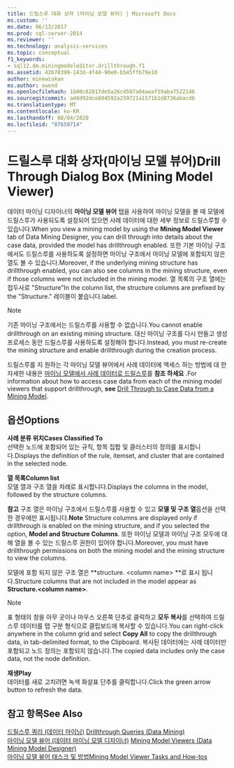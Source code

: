```yaml
---
title: 드릴스루 대화 상자 (마이닝 모델 뷰어) | Microsoft Docs
ms.custom: ''
ms.date: 06/13/2017
ms.prod: sql-server-2014
ms.reviewer: ''
ms.technology: analysis-services
ms.topic: conceptual
f1_keywords:
- sql12.dm.miningmodeleditor.drillthrough.f1
ms.assetid: 42b78399-143d-4f44-90e0-b545ffb79e10
author: minewiskan
ms.author: owend
ms.openlocfilehash: 1b00c62017de5a26c4507a04aeaf59aba7522146
ms.sourcegitcommit: ad4d92dce894592a259721a1571b1d8736abacdb
ms.translationtype: MT
ms.contentlocale: ko-KR
ms.lasthandoff: 08/04/2020
ms.locfileid: "87659714"
---
```

# <a name="drill-through-dialog-box-mining-model-viewer"></a><span data-ttu-id="f3c0a-102">드릴스루 대화 상자(마이닝 모델 뷰어)</span><span class="sxs-lookup"><span data-stu-id="f3c0a-102">Drill Through Dialog Box (Mining Model Viewer)</span></span>
  <span data-ttu-id="f3c0a-103">데이터 마이닝 디자이너의 **마이닝 모델 뷰어** 탭을 사용하여 마이닝 모델을 볼 때 모델에 드릴스루가 사용되도록 설정되어 있으면 사례 데이터에 대한 세부 정보로 드릴스루할 수 있습니다.</span><span class="sxs-lookup"><span data-stu-id="f3c0a-103">When you view a mining model by using the **Mining Model Viewer** tab of Data Mining Designer, you can drill through into details about the case data, provided the model has drillthrough enabled.</span></span> <span data-ttu-id="f3c0a-104">또한 기본 마이닝 구조에서도 드릴스루를 사용하도록 설정하면 마이닝 구조에서 마이닝 모델에 포함되지 않은 열도 볼 수 있습니다.</span><span class="sxs-lookup"><span data-stu-id="f3c0a-104">Moreover, if the underlying mining structure has drillthrough enabled, you can also see columns in the mining structure, even if those columns were not included in the mining model.</span></span> <span data-ttu-id="f3c0a-105">열 목록의 구조 열에는 접두사로 "Structure"</span><span class="sxs-lookup"><span data-stu-id="f3c0a-105">In the column list, the structure columns are prefixed by the "Structure."</span></span> <span data-ttu-id="f3c0a-106">레이블이 붙습니다.</span><span class="sxs-lookup"><span data-stu-id="f3c0a-106">label.</span></span>  
  
> [!NOTE]  
>  <span data-ttu-id="f3c0a-107">기존 마이닝 구조에서는 드릴스루를 사용할 수 없습니다.</span><span class="sxs-lookup"><span data-stu-id="f3c0a-107">You cannot enable drillthrough on an existing mining structure.</span></span> <span data-ttu-id="f3c0a-108">대신 마이닝 구조를 다시 만들고 생성 프로세스 동안 드릴스루를 사용하도록 설정해야 합니다.</span><span class="sxs-lookup"><span data-stu-id="f3c0a-108">Instead, you must re-create the mining structure and enable drillthrough during the creation process.</span></span>  
  
 <span data-ttu-id="f3c0a-109">드릴스루를 지 원하는 각 마이닝 모델 뷰어에서 사례 데이터에 액세스 하는 방법에 대 한 자세한 내용은 [마이닝 모델에서 사례 데이터로 드릴스루](data-mining/drill-through-to-case-data-from-a-mining-model.md)를 **참조 하세요** .</span><span class="sxs-lookup"><span data-stu-id="f3c0a-109">For information about how to access case data from each of the mining model viewers that support drillthrough, **see** [Drill Through to Case Data from a Mining Model](data-mining/drill-through-to-case-data-from-a-mining-model.md).</span></span>  
  
## <a name="options"></a><span data-ttu-id="f3c0a-110">옵션</span><span class="sxs-lookup"><span data-stu-id="f3c0a-110">Options</span></span>  
 <span data-ttu-id="f3c0a-111">**사례 분류 위치**</span><span class="sxs-lookup"><span data-stu-id="f3c0a-111">**Cases Classified To**</span></span>  
 <span data-ttu-id="f3c0a-112">선택한 노드에 포함되어 있는 규칙, 항목 집합 및 클러스터의 정의를 표시합니다.</span><span class="sxs-lookup"><span data-stu-id="f3c0a-112">Displays the definition of the rule, itemset, and cluster that are contained in the selected node.</span></span>  
  
 <span data-ttu-id="f3c0a-113">**열 목록**</span><span class="sxs-lookup"><span data-stu-id="f3c0a-113">**Column list**</span></span>  
 <span data-ttu-id="f3c0a-114">모델 열과 구조 열을 차례로 표시합니다.</span><span class="sxs-lookup"><span data-stu-id="f3c0a-114">Displays the columns in the model, followed by the structure columns.</span></span>  
  
 <span data-ttu-id="f3c0a-115">**참고** 구조 열은 마이닝 구조에서 드릴스루를 사용할 수 있고 **모델 및 구조 열**옵션을 선택한 경우에만 표시됩니다.</span><span class="sxs-lookup"><span data-stu-id="f3c0a-115">**Note** Structure columns are displayed only if drillthrough is enabled on the mining structure, and if you selected the option, **Model and Structure Columns**.</span></span> <span data-ttu-id="f3c0a-116">또한 마이닝 모델과 마이닝 구조 모두에 대해 열을 볼 수 있는 드릴스루 권한이 있어야 합니다.</span><span class="sxs-lookup"><span data-stu-id="f3c0a-116">Moreover, you must have drillthrough permissions on both the mining model and the mining structure to view the columns.</span></span>  
  
 <span data-ttu-id="f3c0a-117">모델에 포함 되지 않은 구조 열은 \*\*structure. \<column name> \*\*로 표시 됩니다.</span><span class="sxs-lookup"><span data-stu-id="f3c0a-117">Structure columns that are not included in the model appear as **Structure.\<column name>**.</span></span>  
  
> [!NOTE]  
>  <span data-ttu-id="f3c0a-118">표 형태의 창을 아무 곳이나 마우스 오른쪽 단추로 클릭하고 **모두 복사**를 선택하여 드릴스루 데이터를 탭 구분 형식으로 클립보드에 복사할 수 있습니다.</span><span class="sxs-lookup"><span data-stu-id="f3c0a-118">You can right-click anywhere in the column grid and select **Copy All** to copy the drillthrough data, in tab-delimited format, to the Clipboard.</span></span> <span data-ttu-id="f3c0a-119">복사된 데이터에는 사례 데이터만 포함되고 노드 정의는 포함되지 않습니다.</span><span class="sxs-lookup"><span data-stu-id="f3c0a-119">The copied data includes only the case data, not the node definition.</span></span>  
  
 <span data-ttu-id="f3c0a-120">**재생**</span><span class="sxs-lookup"><span data-stu-id="f3c0a-120">**Play**</span></span>  
 <span data-ttu-id="f3c0a-121">데이터를 새로 고치려면 녹색 화살표 단추를 클릭합니다.</span><span class="sxs-lookup"><span data-stu-id="f3c0a-121">Click the green arrow button to refresh the data.</span></span>  
  
## <a name="see-also"></a><span data-ttu-id="f3c0a-122">참고 항목</span><span class="sxs-lookup"><span data-stu-id="f3c0a-122">See Also</span></span>  
 <span data-ttu-id="f3c0a-123">[드릴스루 쿼리 &#40;데이터 마이닝&#41;](data-mining/drillthrough-queries-data-mining.md) </span><span class="sxs-lookup"><span data-stu-id="f3c0a-123">[Drillthrough Queries &#40;Data Mining&#41;](data-mining/drillthrough-queries-data-mining.md) </span></span>  
 <span data-ttu-id="f3c0a-124">[마이닝 모델 뷰어 &#40;데이터 마이닝 모델 디자이너&#41;](mining-model-viewers-data-mining-model-designer.md) </span><span class="sxs-lookup"><span data-stu-id="f3c0a-124">[Mining Model Viewers &#40;Data Mining Model Designer&#41;](mining-model-viewers-data-mining-model-designer.md) </span></span>  
 [<span data-ttu-id="f3c0a-125">마이닝 모델 뷰어 태스크 및 방법</span><span class="sxs-lookup"><span data-stu-id="f3c0a-125">Mining Model Viewer Tasks and How-tos</span></span>](data-mining/mining-model-viewer-tasks-and-how-tos.md)  
  
  

